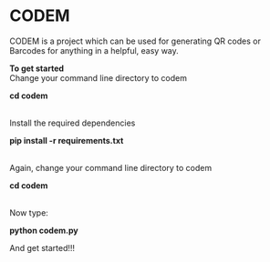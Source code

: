 # CODEM
CODEM is a project which can be used for generating QR codes or Barcodes for anything  in a helpful, easy way.

 <strong>To get started </strong>
<br>
  Change your command line directory to codem
 <p>
    <strong>cd codem</strong>
 </p>
<br>
  Install the required dependencies
 <p>
    <strong>pip install -r requirements.txt </strong>
  </p>
<br>
  Again, change your command line directory to codem
  <p>
    <strong>cd codem</strong>
  </p>
  <br>
  Now type:
  <p>
  <strong>python codem.py</strong>
 </p>
 And get started!!!
